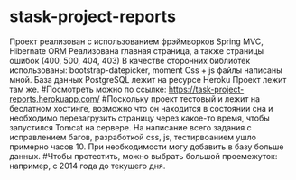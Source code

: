 # stask-project-reports

Проект реализован с использованием фрэймворков Spring MVC, Hibernate ORM
Реализована главная страница, а также страницы ошибок (400, 500, 404, 403)
В качестве сторонних библиотек использованы: bootstrap-datepicker, moment
Css + js файлы написаны мной.
База данных PostgreSQL лежит на ресурсе Heroku
Проект лежит там же. 
#Посмотреть можно по ссылке: https://task-project-reports.herokuapp.com/
#Поскольку проект тестовый и лежит на беслатном хостинге, возможно что он находится в состоянии сна и необходимо перезагрузить страницу через какое-то время, чтобы запустился Tomcat на сервере.
На написание всего задания с исправлением багов, разработкой css, js, тестирвоанием ушло примерно часов 10. 
При необходимости могу добавить в базу больше данных.
#Чтобы протестить, можно выбрать большой проемежуток: например, с 2014 года до текущего дня.
